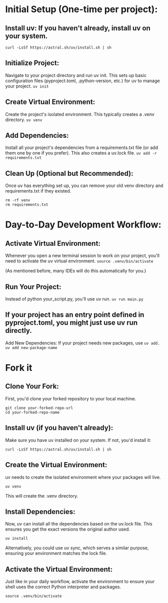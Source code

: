 # Initial Setup (One-time per project):
## Install uv: If you haven't already, install uv on your system.
```curl -LsSf https://astral.sh/uv/install.sh | sh```

## Initialize Project: 
Navigate to your project directory and run uv init. This sets up basic configuration files (pyproject.toml, .python-version, etc.) for uv to manage your project.
```uv init```

## Create Virtual Environment: 
Create the project's isolated environment. This typically creates a .venv directory.
```uv venv```

## Add Dependencies: 
Install all your project's dependencies from a requirements.txt file (or add them one by one if you prefer). This also creates a uv.lock file.
`uv add -r requirements.txt`

## Clean Up (Optional but Recommended): 
Once uv has everything set up, you can remove your old venv directory and requirements.txt if they existed.
```
rm -rf venv
rm requirements.txt
```

# Day-to-Day Development Workflow:
## Activate Virtual Environment: 
Whenever you open a new terminal session to work on your project, you'll need to activate the uv virtual environment.
`source .venv/bin/activate`

(As mentioned before, many IDEs will do this automatically for you.)
## Run Your Project: 
Instead of python your_script.py, you'll use uv run.
`uv run main.py`

## If your project has an entry point defined in pyproject.toml, you might just use uv run directly.
Add New Dependencies: If your project needs new packages, use `uv add.`
`uv add new-package-name`

# Fork it
## Clone Your Fork: 
First, you'd clone your forked repository to your local machine.

```
git clone your-forked-repo-url
cd your-forked-repo-name
```

## Install uv (if you haven't already): 
Make sure you have uv installed on your system. If not, you'd install it:

`curl -LsSf https://astral.sh/uv/install.sh | sh`

## Create the Virtual Environment: 
uv needs to create the isolated environment where your packages will live.

`uv venv`

This will create the .venv directory.

## Install Dependencies: 
Now, uv can install all the dependencies based on the uv.lock file. This ensures you get the exact versions the original author used.

`uv install`

Alternatively, you could use uv sync, which serves a similar purpose, ensuring your environment matches the lock file.

## Activate the Virtual Environment: 
Just like in your daily workflow, activate the environment to ensure your shell uses the correct Python interpreter and packages.

`source .venv/bin/activate`
